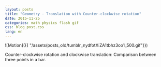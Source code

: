 ```yaml
---
layout: posts
title: "Geometry - Translation with Counter-clockwise rotation"
date: 2015-11-25
categories: math physics flash gif
css: blog_post.css
lang: en
---
```


![Motion]({{ "/assets/posts_old/tumblr_nydfotXiZA1tbhz3oo1_500.gif"}})

Counter-clockwise rotation and clockwise translation: Comparison between three points in a bar.
